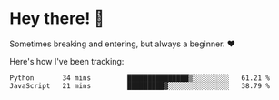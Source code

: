 # Hey there! 👋
Sometimes breaking and entering, but always a beginner. ❤️

Here's how I've been tracking:
<!--START_SECTION:waka-->

```text
Python       34 mins         ███████████████▒░░░░░░░░░   61.21 %
JavaScript   21 mins         █████████▓░░░░░░░░░░░░░░░   38.79 %
```

<!--END_SECTION:waka-->
